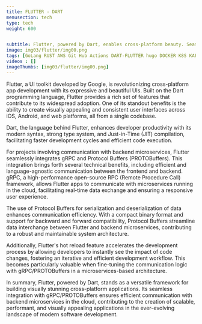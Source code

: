 ```yaml
---
title: FLUTTER - DART
menusection: tech
type: tech
weight: 600


subtitle: Flutter, powered by Dart, enables cross-platform beauty. Seamlessly integrates gRPC/PROTOBuffers for efficient communication with cloud-based microservices.
image: img03/flutter/img00.png
tags: [GoLang RUST AWS Git Hub Actions DART-FLUTTER hugo DOCKER K8S KAFKA ESP32]
videos : []
imageThumbs: [img03/flutter/img00.png]
---
```

Flutter, a UI toolkit developed by Google, is revolutionizing cross-platform app development with its expressive and beautiful UIs. Built on the Dart programming language, Flutter provides a rich set of features that contribute to its widespread adoption. One of its standout benefits is the ability to create visually appealing and consistent user interfaces across iOS, Android, and web platforms, all from a single codebase.

Dart, the language behind Flutter, enhances developer productivity with its modern syntax, strong type system, and Just-in-Time (JIT) compilation, facilitating faster development cycles and efficient code execution.

For projects involving communication with backend microservices, Flutter seamlessly integrates gRPC and Protocol Buffers (PROTOBuffers). This integration brings forth several technical benefits, including efficient and language-agnostic communication between the frontend and backend. gRPC, a high-performance open-source RPC (Remote Procedure Call) framework, allows Flutter apps to communicate with microservices running in the cloud, facilitating real-time data exchange and ensuring a responsive user experience.

The use of Protocol Buffers for serialization and deserialization of data enhances communication efficiency. With a compact binary format and support for backward and forward compatibility, Protocol Buffers streamline data interchange between Flutter and backend microservices, contributing to a robust and maintainable system architecture.

Additionally, Flutter&#39;s hot reload feature accelerates the development process by allowing developers to instantly see the impact of code changes, fostering an iterative and efficient development workflow. This becomes particularly valuable when fine-tuning the communication logic with gRPC/PROTOBuffers in a microservices-based architecture.

In summary, Flutter, powered by Dart, stands as a versatile framework for building visually stunning cross-platform applications. Its seamless integration with gRPC/PROTOBuffers ensures efficient communication with backend microservices in the cloud, contributing to the creation of scalable, performant, and visually appealing applications in the ever-evolving landscape of modern software development.
